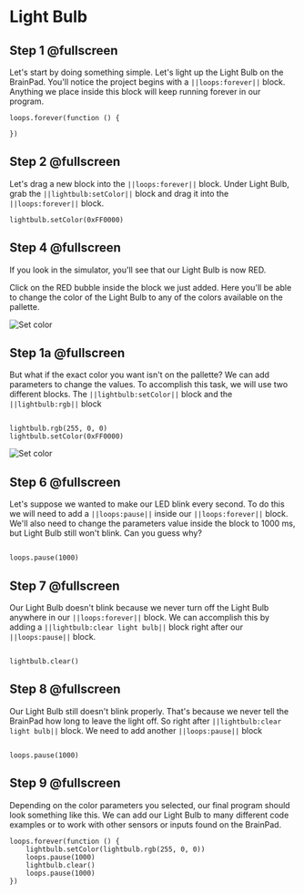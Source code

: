 # Light Bulb

## Step 1  @fullscreen

Let's start by doing something simple. Let's light up the Light Bulb on the BrainPad. You'll notice the project begins with a
``||loops:forever||`` block. Anything we place inside this block will keep running forever in our program.

```blocks
loops.forever(function () {
   
})
```

## Step 2  @fullscreen

Let's drag a new block into the ``||loops:forever||`` block. Under Light Bulb, grab the ``||lightbulb:setColor||`` block and drag it into the ``||loops:forever||`` block.

```block
lightbulb.setColor(0xFF0000)
```

## Step 4 @fullscreen
If you look in the simulator, you'll see that our Light Bulb is now RED.

Click on the RED bubble inside the block we just added. Here you'll be able to change the color of the Light Bulb to any of the colors available on the pallette. 

![Set color](/images/setColorMakeCode.gif)

## Step 1a @fullscreen
But what if the exact color you want isn't on the pallette? We can add parameters to change the values. To accomplish this task, we will use two different blocks.
 The ``||lightbulb:setColor||`` block and the ``||lightbulb:rgb||`` block

```cards

lightbulb.rgb(255, 0, 0)
lightbulb.setColor(0xFF0000)
```
![Set color](/images/setColorRGB.gif)


## Step 6  @fullscreen
Let's suppose we wanted to make our LED blink every second. To do this we will need to add a ``||loops:pause||`` inside our ``||loops:forever||`` block. We'll also need to change the parameters value inside the block to 1000 ms, but Light Bulb still won't blink. Can you guess why?

```block
 
loops.pause(1000)
```

## Step 7 @fullscreen
Our Light Bulb doesn't blink because we never turn off the Light Bulb anywhere in our ``||loops:forever||`` block. We can accomplish this by adding a ``||lightbulb:clear light bulb||`` block right after our ``||loops:pause||`` block.

```block
 
lightbulb.clear()
```

## Step 8 @fullscreen
Our Light Bulb still doesn't blink properly. That's because we never tell the BrainPad how long to leave the light off. So right after ``||lightbulb:clear light bulb||`` block. We need to add another ``||loops:pause||`` block

```block
 
loops.pause(1000)
```

## Step 9 @fullscreen
Depending on the color parameters you selected, our final program should look something like this. We can add our Light Bulb to many different code examples or to work with other sensors or inputs found on the BrainPad. 

```block
loops.forever(function () {
    lightbulb.setColor(lightbulb.rgb(255, 0, 0))
    loops.pause(1000)
    lightbulb.clear()
    loops.pause(1000)
})
```